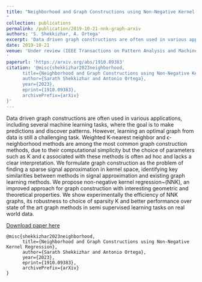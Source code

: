 ```yaml
---
title: "Neighborhood and Graph Constructions using Non-Negative Kernel Regression
"
collection: publications
permalink: /publication/2019-10-21-nnk-graph-arxiv
authors: 'S. Shekkizhar, A. Ortega'
excerpt: 'Data driven graph constructions are often used in various applications, including several machine learning tasks, where the goal is to make predictions and discover patterns. However, learning an optimal graph from data is still a challenging task. Weighted K-nearest neighbor and ϵ-neighborhood methods are among the most common graph construction methods, due to their computational simplicity but the choice of parameters such as K and ϵ associated with these methods is often ad hoc and lacks a clear interpretation.'
date: 2019-10-21
venue: 'Under review (IEEE Transactions on Pattern Analysis and Machine Intelligence)
'
paperurl: 'https://arxiv.org/abs/1910.09383'
citation: '@misc{shekkizhar2023neighborhood,
      title={Neighborhood and Graph Constructions using Non-Negative Kernel Regression}, 
      author={Sarath Shekkizhar and Antonio Ortega},
      year={2023},
      eprint={1910.09383},
      archivePrefix={arXiv}
}'
---
```

Data driven graph constructions are often used in various applications, including several machine learning tasks, where the goal is to make predictions and discover patterns. However, learning an optimal graph from data is still a challenging task. Weighted K-nearest neighbor and ϵ-neighborhood methods are among the most common graph construction methods, due to their computational simplicity but the choice of parameters such as K and ϵ associated with these methods is often ad hoc and lacks a clear interpretation. We formulate graph construction as the problem of finding a sparse signal approximation in kernel space, identifying key similarities between methods in signal approximation and existing graph learning methods. We propose non-negative kernel regression~(NNK), an improved approach for graph construction with interesting geometric and theoretical properties. We show experimentally the efficiency of NNK graphs, its robustness to choice of sparsity K and better performance over state of the art graph methods in semi supervised learning tasks on real world data. 

[Download paper here](https://arxiv.org/abs/1910.09383)

```
@misc{shekkizhar2023neighborhood,
      title={Neighborhood and Graph Constructions using Non-Negative Kernel Regression}, 
      author={Sarath Shekkizhar and Antonio Ortega},
      year={2023},
      eprint={1910.09383},
      archivePrefix={arXiv}
}
```